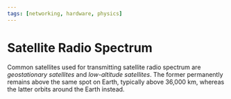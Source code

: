 ```yaml
---
tags: [networking, hardware, physics]
---
```


# Satellite Radio Spectrum

Common satellites used for transmitting satellite radio spectrum are
*geostationary satellites* and *low-altitude satellites*. The former permanently
remains above the same spot on Earth, typically above 36,000 km, whereas the
latter orbits around the Earth instead.
